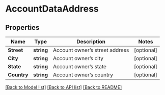 # AccountDataAddress

## Properties

Name | Type | Description | Notes
------------ | ------------- | ------------- | -------------
**Street** | **string** | Account owner’s street address | [optional] 
**City** | **string** | Account owner’s city | [optional] 
**State** | **string** | Account owner’s state | [optional] 
**Country** | **string** | Account owner’s country | [optional] 

[[Back to Model list]](../README.md#documentation-for-models) [[Back to API list]](../README.md#documentation-for-api-endpoints) [[Back to README]](../README.md)


